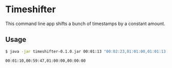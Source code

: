 # Timeshifter

This command line app shifts a bunch of timestamps by a constant amount.

## Usage

```bash
$ java -jar timeshifter-0.1.0.jar 00:01:13 "00:02:23,01:01:00,01:01:13,00:01:13"

00:01:10,00:59:47,01:00:00,00:00:00
```
